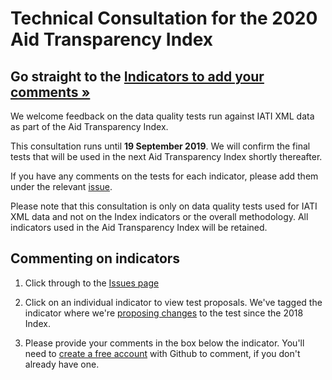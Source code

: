 # Technical Consultation for the 2020 Aid Transparency Index

## Go straight to the [Indicators to add your comments &raquo;](https://github.com/pwyf/latest-index-indicator-definitions/issues)

We welcome feedback on the data quality tests run against IATI XML data as part of the Aid Transparency Index.

This consultation runs until **19 September 2019**. We will confirm the final tests that will be used in the next Aid Transparency Index shortly thereafter.

If you have any comments on the tests for each indicator, please add them under the relevant [issue](https://github.com/pwyf/latest-index-indicator-definitions/issues).

Please note that this consultation is only on data quality tests used for IATI XML data and not on the Index indicators or the overall methodology. All indicators used in the Aid Transparency Index will be retained.

## Commenting on indicators
1. Click through to the [Issues page](https://github.com/pwyf/latest-index-indicator-definitions/issues)

2. Click on an individual indicator to view test proposals. We've tagged the indicator where we're [proposing changes](https://github.com/pwyf/latest-index-indicator-definitions/issues?q=is%3Aissue+is%3Aopen+label%3A%22Proposed+change%22) to the test since the 2018 Index.

3. Please provide your comments in the box below the indicator. You'll need to  [create a free account](https://github.com/join) with Github to comment, if you don't already have one.
